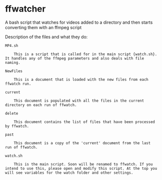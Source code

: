 # ffwatcher
A bash script that watches for videos added to a directory and then starts converting them with an ffmpeg script

Description of the files and what they do:

	MP4.sh

		This is a script that is called for in the main script {watch.sh}. It handles any of the ffmpeg parameters and also deals with file naming.

	NewFiles

		This is a document that is loaded with the new files from each ffwatch run.

	current

		This document is populated with all the files in the current directory on each run of ffwatch.

	delete

		This document contains the list of files that have been processed by ffwatch.
	
	past

		This document is a copy of the 'current' document from the last run of ffwatch.

	watch.sh

		This is the main script. Soon will be renamed to ffwatch. If you intend to use this, please open and modify this script. At the top you will see variables for the watch folder and other settings.
